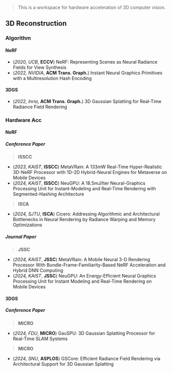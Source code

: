 > This is a workspace for hardware acceleration of 3D computer vision.

## 3D Reconstruction

### Algorithm

#### NeRF

- (*2020, UCB*, **ECCV**) NeRF: Representing Scenes as Neural Radiance Fields for View Synthesis
- (*2022, NVIDIA*, **ACM Trans. Graph.**) Instant Neural Graphics Primitives with a Multiresolution Hash Encoding

#### 3DGS

- (*2022, Inria*, **ACM Trans. Graph.**) 3D Gaussian Splatting for Real-Time Radiance Field Rendering


### Hardware Acc

#### NeRF

##### Conference Paper

> **ISSCC**

- (*2023, KAIST*, **ISSCC**) MetaVRain: A 133mW Real-Time Hyper-Realistic 3D-NeRF Processor with 1D-2D Hybrid-Neural Engines for Metaverse on Mobile Devices
- (*2024, KAIST*, **ISSCC**) NeuGPU: A 18.5mJ/Iter Neural-Graphics Processing Unit for Instant-Modeling and Real-Time Rendering with Segmented-Hashing Architecture

> **ISCA**

- (*2024, SJTU*, **ISCA**) Cicero: Addressing Algorithmic and Architectural Bottlenecks in Neural Rendering by Radiance Warping and Memory Optimizations


##### Journal Paper

> **JSSC**

- (*2024, KAIST*, **JSSC**) MetaVRain: A Mobile Neural 3-D Rendering Processor With Bundle-Frame-Familiarity-Based NeRF Acceleration and Hybrid DNN Computing
- (*2024, KAIST*, **JSSC**) NeuGPU: An Energy-Efficient Neural Graphics Processing Unit for Instant Modeling and Real-Time Rendering on Mobile Devices


#### 3DGS

##### Conference Paper

> **MICRO**

- (*2024, FDU*, **MICRO**) GauSPU: 3D Gaussian Splatting Processor  for Real-Time SLAM Systems

> **MICRO**

- (*2024, SNU*, **ASPLOS**) GSCore: Efficient Radiance Field Rendering via Architectural Support for 3D Gaussian Splatting
